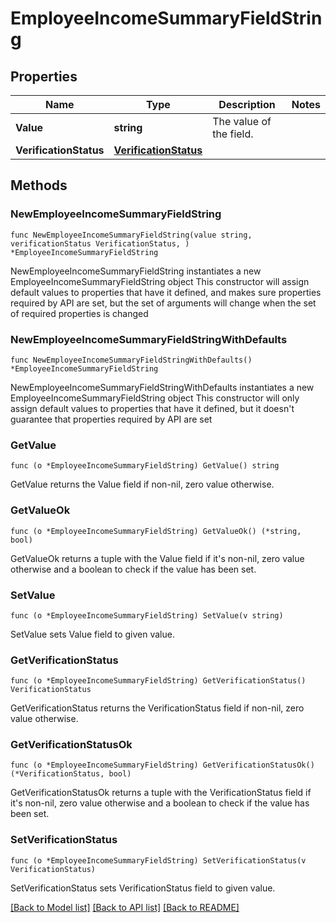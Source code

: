 # EmployeeIncomeSummaryFieldString

## Properties

Name | Type | Description | Notes
------------ | ------------- | ------------- | -------------
**Value** | **string** | The value of the field. | 
**VerificationStatus** | [**VerificationStatus**](VerificationStatus.md) |  | 

## Methods

### NewEmployeeIncomeSummaryFieldString

`func NewEmployeeIncomeSummaryFieldString(value string, verificationStatus VerificationStatus, ) *EmployeeIncomeSummaryFieldString`

NewEmployeeIncomeSummaryFieldString instantiates a new EmployeeIncomeSummaryFieldString object
This constructor will assign default values to properties that have it defined,
and makes sure properties required by API are set, but the set of arguments
will change when the set of required properties is changed

### NewEmployeeIncomeSummaryFieldStringWithDefaults

`func NewEmployeeIncomeSummaryFieldStringWithDefaults() *EmployeeIncomeSummaryFieldString`

NewEmployeeIncomeSummaryFieldStringWithDefaults instantiates a new EmployeeIncomeSummaryFieldString object
This constructor will only assign default values to properties that have it defined,
but it doesn't guarantee that properties required by API are set

### GetValue

`func (o *EmployeeIncomeSummaryFieldString) GetValue() string`

GetValue returns the Value field if non-nil, zero value otherwise.

### GetValueOk

`func (o *EmployeeIncomeSummaryFieldString) GetValueOk() (*string, bool)`

GetValueOk returns a tuple with the Value field if it's non-nil, zero value otherwise
and a boolean to check if the value has been set.

### SetValue

`func (o *EmployeeIncomeSummaryFieldString) SetValue(v string)`

SetValue sets Value field to given value.


### GetVerificationStatus

`func (o *EmployeeIncomeSummaryFieldString) GetVerificationStatus() VerificationStatus`

GetVerificationStatus returns the VerificationStatus field if non-nil, zero value otherwise.

### GetVerificationStatusOk

`func (o *EmployeeIncomeSummaryFieldString) GetVerificationStatusOk() (*VerificationStatus, bool)`

GetVerificationStatusOk returns a tuple with the VerificationStatus field if it's non-nil, zero value otherwise
and a boolean to check if the value has been set.

### SetVerificationStatus

`func (o *EmployeeIncomeSummaryFieldString) SetVerificationStatus(v VerificationStatus)`

SetVerificationStatus sets VerificationStatus field to given value.



[[Back to Model list]](../README.md#documentation-for-models) [[Back to API list]](../README.md#documentation-for-api-endpoints) [[Back to README]](../README.md)


